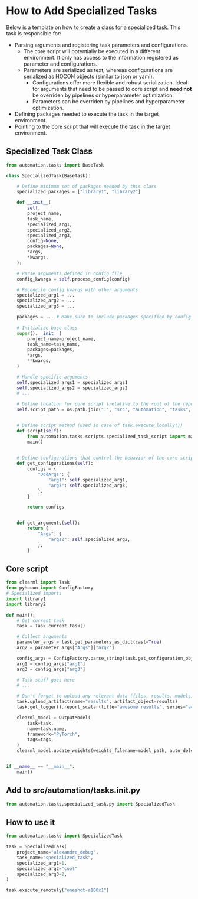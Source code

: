 # How to Add Specialized Tasks

Below is a template on how to create a class for a specialized task.
This task is responsible for:
- Parsing arguments and registering task parameters and configurations.
  - The core script will potentially be executed in a different environment. It only has access to the information registered as parameter and configurations.
  - Parameters are serialized as text, whereas configurations are serialized as HOCON objects (similar to json or yaml).
    - Configurations offer more flexible and robust serialization. Ideal for arguments that need to be passed to core script and **need not** be overriden by pipelines or hyperparameter optimization.
    - Parameters can be overriden by pipelines and hyperparameter optimization.
- Defining packages needed to execute the task in the target environment.
- Pointing to the core script that will execute the task in the target environment.


## Specialized Task Class

```python
from automation.tasks import BaseTask

class SpecializedTask(BaseTask):

    # Define minimum set of packages needed by this class
    specialized_packages = ["library1", "library2"]

    def __init__(
        self,
        project_name,
        task_name,
        specialized_arg1,
        specialized_arg2,
        specialized_arg3,
        config=None,
        packages=None,
        *args,
        *kwargs,
    ):

    # Parse arguments defined in config file
    config_kwargs = self.process_config(config)

    # Reconcile config kwargs with other arguments
    specialized_arg1 = ...
    specialized_arg2 = ...
    specialized_arg3 = ...

    packages = ... # Make sure to include packages specified by config file, user input and minimum set of packages
   
    # Initialize base class
    super().__init__(
        project_name=project_name,
        task_name=task_name,
        packages=packages,
        *args,
        **kwargs,
    )

    # Handle specific arguments
    self.specialized_args1 = specialized_args1
    self.specialized_args2 = specialized_args2
    # ...

    # Define location for core script (relative to the root of the repo)
    self.script_path = os.path.join(".", "src", "automation", "tasks", "scripts", "specialized_task_script.py")


    # Define script method (used in case of task.execute_locally())
    def script(self):
        from automation.tasks.scripts.specialized_task_script import main
        main()

    
    # Define configurations that control the behavior of the core script
    def get_configurations(self):
        configs = {
            "OddArgs": {
                "arg1": self.specialized_arg1,
                "arg3": self.specialized_arg3,
            },
        }

        return configs


    def get_arguments(self):
        return {
            "Args": {
                "args2": self.specialized_arg2,
            },
        }
```

## Core script
```python
from clearml import Task
from pyhocon import ConfigFactory
# Specialized imports
import library1
import library2

def main():
    # Get current task
    task = Task.current_task()

    # Collect arguments
    parameter_args = task.get_parameters_as_dict(cast=True)
    arg2 = parameter_args["Args"]["arg2"]

    config_args = ConfigFactory.parse_string(task.get_configuration_object("OddArgs"))
    arg1 = config_args["arg1"]
    arg3 = config_args["arg3"]

    # Task stuff goes here
    # ...

    # Don't forget to upload any relevant data (files, results, models)
    task.upload_artifact(name="results", artifact_object=results)
    task.get_logger().report_scalar(title="awesome results", series="accuracy", iteration=0, value=my_awesome_value)

    clearml_model = OutputModel(
        task=task, 
        name=task.name,
        framework="PyTorch", 
        tags=tags,
    )
    clearml_model.update_weights(weights_filename=model_path, auto_delete_file=False)


if __name__ == "__main__":
    main()
```

## Add to src/automation/tasks.__init__.py
```python
from automation.tasks.specialized_task.py import SpecializedTask
```

## How to use it
```python
from automation.tasks import SpecializedTask

task = SpecializedTask(
    project_name="alexandre_debug",
    task_name="specialized_task",
    specialized_arg1=1,
    specialized_arg2="cool"
    specialized_arg3=2,
)

task.execute_remotely("oneshot-a100x1")
```